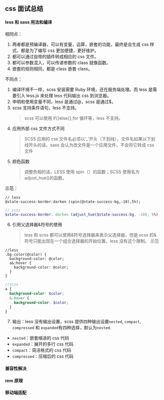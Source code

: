## css 面试总结

#### less 和 sass 用法和编译

相同点：

1. 两者都是预编译器，可以有变量，运算，嵌套的功能，最终是会生成 css 样式，都是为了编写 css 更加便捷，更好维护。
2. 都可以通过自带的插件转成相应的 css 文件。
3. 都可以参数混入，可以传递参数的 class 就像函数。
4. 嵌套的规则相同，都是 class 嵌套 class。

不同点：

1. 编译环境不一样，scss 安装需要 Ruby 环境，还在服务端处理。而 less 是需要引入 less.js 来处理 less 代码输出 css 到浏览器。
2. 申明和使用变量不同，less 是通过@，scss 是通过$。
3. scss 支持条件语句，less 不支持。
   > scss 可以使用 if{}else{},for 循环等，less 不支持。
4. 应用外部 css 文件方式不同
   > SCSS 应用的 css 文件名必须以‘\_’开头（下划线），文件名如果以下划线开头的话，sass 会认为改文件是一个应用文件，不会将它转成 css 文件
5. 颜色函数
   > 调整色相的话，LESS 使用 spin（）的函数；SCSS 使用名为 adjust_hue()的函数。

示范：

```less
// less
@state-success-border:darken (spin(@state-success-bg,-10),5%);
```

```scss
// scss
$state-success-border: darken (adjust_hue($state-success-bg, -10), 5%);
```

6. 引用父选择器&符号的使用
   > less 和 scss 都可以使用&符号选择器来表示父选择器，但是 scss 的&符号只能出现在一个组合选择器的开始位置，less 没有这个限制。
   > 示范

```less
//less
.bg-color(@color) {
  background-color: @color;
  a&:hover {
    background-color: @color;
  }
}
```

```scss
//scss
a {
  background-color: $color;
  &:hover {
    background-color: $color;
  }
}
```

7. 输出：less 没有输出设置，scss 提供四种输出设置`nested`, `compact`, `compressed` 和 `expanded`有四种选择，默认为`nested`.

- `nested`：嵌套缩进的 css 代码
- `expanded`：展开的多行 css 代码
- `compact`：简洁格式的 css 代码
- `compressed`：压缩后的 css 代码

#### 兼容性解决

#### rem 原理

#### 移动端适配
